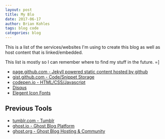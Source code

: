 ```yaml
---
layout: post
title: My Blo
date: 2017-06-17
author: Brian Kohles
tags: blog code
categories: blog
---
```

This is a list of the services/websites I'm using to create this blog as well as host content that is linked/embedded.

This list is mostly so I can remember where to find my stuff in the future. =]

* [page.github.com - Jekyll powered static content hosted by github](http://pages.github.com)
* [gist.github.com - Code/Snippet Storage](https://gist.github.com)
* [codepen.io - HTML/CSS/Javascript](http://codepen.io)
* [Disqus](http://www.disqus.com)
* [Elegent Icon Fonts](http://www.elegantthemes.com/blog/resources/elegant-icon-font)

## Previous Tools ##
* [tumblr.com - Tumblr](http://www.tumblr.com)
* [ghost.io - Ghost Blog Platform](http://www.ghost.io)
* [ghost.org - Ghost Blog Hosting & Community](http://www.ghost.org)
